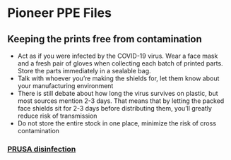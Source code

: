 # Pioneer PPE Files
## Keeping the prints free from contamination
- Act as if you were infected by the COVID-19 virus. Wear a face mask and a fresh pair of gloves when collecting each batch of printed parts. Store the parts immediately in a sealable bag.
- Talk with whoever you’re making the shields for, let them know about your manufacturing environment
- There is still debate about how long the virus survives on plastic, but most sources mention 2-3 days. That means that by letting the packed face shields sit for 2-3 days before distributing them, you’ll greatly reduce risk of transmission
- Do not store the entire stock in one place, minimize the risk of cross contamination

### [PRUSA disinfection](https://help.prusa3d.com/en/article/prusa-face-shield-disinfection_125457)

